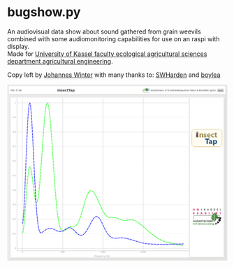 # bugshow.py

An audiovisual  data show about sound gathered from grain weevils combined with some audiomonitoring capabilities for use on an raspi with display.  
Made for [University of Kassel faculty ecological agricultural sciences department agricultural engineering](http://www.uni-kassel.de/fb11agrar/de/fachgebiete-einrichtungen/agrartechnik/startseite.html?c=1).

Copy left by [Johannes Winter](https://github.com/y0va) with many thanks to: [SWHarden](http://www.swharden.com/wp/2016-07-31-real-time-audio-monitor-with-pyqt/) and [boylea](https://gist.github.com/boylea)


![bugshow](show.png)

